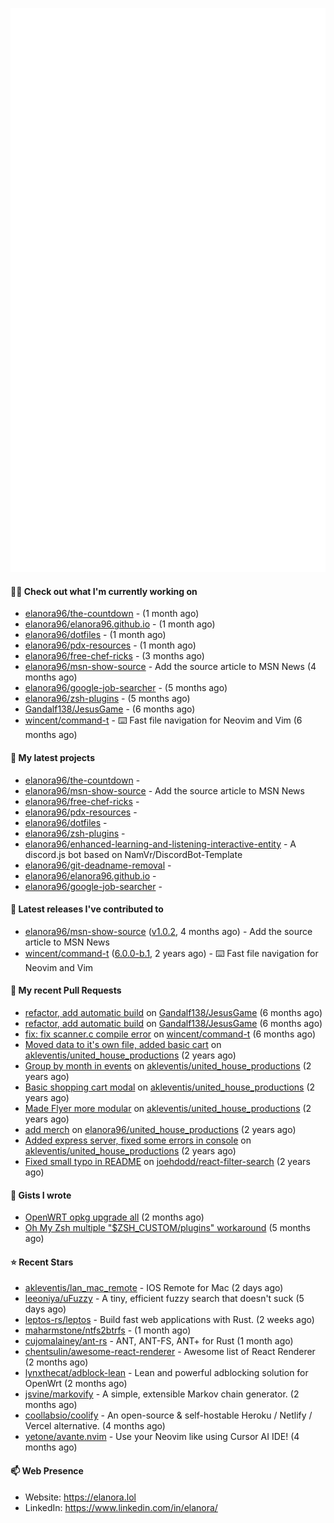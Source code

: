 <p align="center">
    <picture>
      <img alt="Metrics" src="github-metrics.svg" />
    </picture>
</p>

#### 👩‍💻 Check out what I'm currently working on

- [elanora96/the-countdown](https://github.com/elanora96/the-countdown) -  (1 month ago)
- [elanora96/elanora96.github.io](https://github.com/elanora96/elanora96.github.io) -  (1 month ago)
- [elanora96/dotfiles](https://github.com/elanora96/dotfiles) -  (1 month ago)
- [elanora96/pdx-resources](https://github.com/elanora96/pdx-resources) -  (1 month ago)
- [elanora96/free-chef-ricks](https://github.com/elanora96/free-chef-ricks) -  (3 months ago)
- [elanora96/msn-show-source](https://github.com/elanora96/msn-show-source) - Add the source article to MSN News (4 months ago)
- [elanora96/google-job-searcher](https://github.com/elanora96/google-job-searcher) -  (5 months ago)
- [elanora96/zsh-plugins](https://github.com/elanora96/zsh-plugins) -  (5 months ago)
- [Gandalf138/JesusGame](https://github.com/Gandalf138/JesusGame) -  (6 months ago)
- [wincent/command-t](https://github.com/wincent/command-t) - ⌨️ Fast file navigation for Neovim and Vim (6 months ago)

#### 🌱 My latest projects

- [elanora96/the-countdown](https://github.com/elanora96/the-countdown) - 
- [elanora96/msn-show-source](https://github.com/elanora96/msn-show-source) - Add the source article to MSN News
- [elanora96/free-chef-ricks](https://github.com/elanora96/free-chef-ricks) - 
- [elanora96/pdx-resources](https://github.com/elanora96/pdx-resources) - 
- [elanora96/dotfiles](https://github.com/elanora96/dotfiles) - 
- [elanora96/zsh-plugins](https://github.com/elanora96/zsh-plugins) - 
- [elanora96/enhanced-learning-and-listening-interactive-entity](https://github.com/elanora96/enhanced-learning-and-listening-interactive-entity) - A discord.js bot based on NamVr/DiscordBot-Template
- [elanora96/git-deadname-removal](https://github.com/elanora96/git-deadname-removal) - 
- [elanora96/elanora96.github.io](https://github.com/elanora96/elanora96.github.io) - 
- [elanora96/google-job-searcher](https://github.com/elanora96/google-job-searcher) - 

#### 🔭 Latest releases I've contributed to

- [elanora96/msn-show-source](https://github.com/elanora96/msn-show-source) ([v1.0.2](https://github.com/elanora96/msn-show-source/releases/tag/v1.0.2), 4 months ago) - Add the source article to MSN News
- [wincent/command-t](https://github.com/wincent/command-t) ([6.0.0-b.1](https://github.com/wincent/command-t/releases/tag/6.0.0-b.1), 2 years ago) - ⌨️ Fast file navigation for Neovim and Vim

#### 🔨 My recent Pull Requests

- [refactor, add automatic build](https://github.com/Gandalf138/JesusGame/pull/2) on [Gandalf138/JesusGame](https://github.com/Gandalf138/JesusGame) (6 months ago)
- [refactor, add automatic build](https://github.com/Gandalf138/JesusGame/pull/1) on [Gandalf138/JesusGame](https://github.com/Gandalf138/JesusGame) (6 months ago)
- [fix: fix scanner.c compile error](https://github.com/wincent/command-t/pull/423) on [wincent/command-t](https://github.com/wincent/command-t) (6 months ago)
- [Moved data to it&#39;s own file, added basic cart](https://github.com/akleventis/united_house_productions/pull/5) on [akleventis/united_house_productions](https://github.com/akleventis/united_house_productions) (2 years ago)
- [Group by month in events](https://github.com/akleventis/united_house_productions/pull/4) on [akleventis/united_house_productions](https://github.com/akleventis/united_house_productions) (2 years ago)
- [Basic shopping cart modal](https://github.com/akleventis/united_house_productions/pull/3) on [akleventis/united_house_productions](https://github.com/akleventis/united_house_productions) (2 years ago)
- [Made Flyer more modular](https://github.com/akleventis/united_house_productions/pull/2) on [akleventis/united_house_productions](https://github.com/akleventis/united_house_productions) (2 years ago)
- [add merch](https://github.com/elanora96/united_house_productions/pull/1) on [elanora96/united_house_productions](https://github.com/elanora96/united_house_productions) (2 years ago)
- [Added express server, fixed some errors in console](https://github.com/akleventis/united_house_productions/pull/1) on [akleventis/united_house_productions](https://github.com/akleventis/united_house_productions) (2 years ago)
- [Fixed small typo in README](https://github.com/joehdodd/react-filter-search/pull/26) on [joehdodd/react-filter-search](https://github.com/joehdodd/react-filter-search) (2 years ago)

#### 📓 Gists I wrote

- [OpenWRT opkg upgrade all](https://gist.github.com/6036dee1d40cf168f9528319a80ab4b9) (2 months ago)
- [Oh My Zsh multiple &#34;$ZSH_CUSTOM/plugins&#34; workaround](https://gist.github.com/b2424fa9f70d7549fd0590c58949f686) (5 months ago)

#### ⭐ Recent Stars

- [akleventis/lan_mac_remote](https://github.com/akleventis/lan_mac_remote) -  IOS Remote for Mac  (2 days ago)
- [leeoniya/uFuzzy](https://github.com/leeoniya/uFuzzy) - A tiny, efficient fuzzy search that doesn&#39;t suck (5 days ago)
- [leptos-rs/leptos](https://github.com/leptos-rs/leptos) - Build fast web applications with Rust. (2 weeks ago)
- [maharmstone/ntfs2btrfs](https://github.com/maharmstone/ntfs2btrfs) -  (1 month ago)
- [cujomalainey/ant-rs](https://github.com/cujomalainey/ant-rs) - ANT, ANT-FS, ANT&#43; for Rust (1 month ago)
- [chentsulin/awesome-react-renderer](https://github.com/chentsulin/awesome-react-renderer) - Awesome list of React Renderer (2 months ago)
- [lynxthecat/adblock-lean](https://github.com/lynxthecat/adblock-lean) - Lean and powerful adblocking solution for OpenWrt (2 months ago)
- [jsvine/markovify](https://github.com/jsvine/markovify) - A simple, extensible Markov chain generator. (2 months ago)
- [coollabsio/coolify](https://github.com/coollabsio/coolify) - An open-source &amp; self-hostable Heroku / Netlify / Vercel alternative. (4 months ago)
- [yetone/avante.nvim](https://github.com/yetone/avante.nvim) - Use your Neovim like using Cursor AI IDE! (4 months ago)

#### 📫 Web Presence

- Website: https://elanora.lol
- LinkedIn: https://www.linkedin.com/in/elanora/
